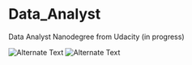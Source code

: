 # Data_Analyst
Data Analyst Nanodegree from Udacity (in progress)



<img src="https://cloud.githubusercontent.com/assets/13743606/9836070/d29babea-5a0a-11e5-8961-3a56c14ddadd.png" alt="Alternate Text" />
<img src="https://cloud.githubusercontent.com/assets/13743606/9836069/d27e90be-5a0a-11e5-8354-7fd5b13ce1f0.png" alt="Alternate Text" />
